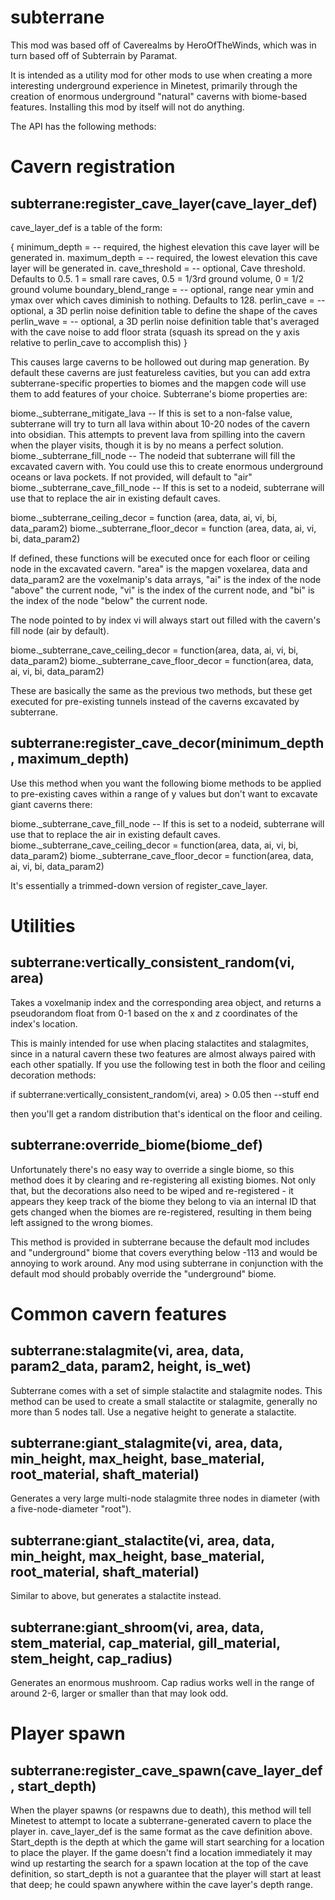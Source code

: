 # subterrane

This mod was based off of Caverealms by HeroOfTheWinds, which was in turn based off of Subterrain by Paramat.

It is intended as a utility mod for other mods to use when creating a more interesting underground experience in Minetest, primarily through the creation of enormous underground "natural" caverns with biome-based features. Installing this mod by itself will not do anything.

The API has the following methods:

# Cavern registration 

## subterrane:register_cave_layer(cave_layer_def)

cave_layer_def is a table of the form:

{
	minimum_depth = -- required, the highest elevation this cave layer will be generated in.
	maximum_depth = -- required, the lowest elevation this cave layer will be generated in.
	cave_threshold = -- optional, Cave threshold. Defaults to 0.5. 1 = small rare caves, 0.5 = 1/3rd ground volume, 0 = 1/2 ground volume
	boundary_blend_range = -- optional, range near ymin and ymax over which caves diminish to nothing. Defaults to 128.
	perlin_cave = -- optional, a 3D perlin noise definition table to define the shape of the caves
	perlin_wave = -- optional, a 3D perlin noise definition table that's averaged with the cave noise to add floor strata (squash its spread on the y axis relative to perlin_cave to accomplish this)
}

This causes large caverns to be hollowed out during map generation. By default these caverns are just featureless cavities, but you can add extra subterrane-specific properties to biomes and the mapgen code will use them to add features of your choice. Subterrane's biome properties are:

biome._subterrane_mitigate_lava  -- If this is set to a non-false value, subterrane will try to turn all lava within about 10-20 nodes of the cavern into obsidian. This attempts to prevent lava from spilling into the cavern when the player visits, though it is by no means a perfect solution.
biome._subterrane_fill_node -- The nodeid that subterrane will fill the excavated cavern with. You could use this to create enormous underground oceans or lava pockets. If not provided, will default to "air"
biome._subterrane_cave_fill_node -- If this is set to a nodeid, subterrane will use that to replace the air in existing default caves.

biome._subterrane_ceiling_decor = function (area, data, ai, vi, bi, data_param2)
biome._subterrane_floor_decor = function (area, data, ai, vi, bi, data_param2)

If defined, these functions will be executed once for each floor or ceiling node in the excavated cavern. "area" is the mapgen voxelarea, data and data_param2 are the voxelmanip's data arrays, "ai" is the index of the node "above" the current node, "vi" is the index of the current node, and "bi" is the index of the node "below" the current node.

The node pointed to by index vi will always start out filled with the cavern's fill node (air by default).


biome._subterrane_cave_ceiling_decor = function(area, data, ai, vi, bi, data_param2)
biome._subterrane_cave_floor_decor = function(area, data, ai, vi, bi, data_param2)

These are basically the same as the previous two methods, but these get executed for pre-existing tunnels instead of the caverns excavated by subterrane.

## subterrane:register_cave_decor(minimum_depth, maximum_depth) 

Use this method when you want the following biome methods to be applied to pre-existing caves within a range of y values but don't want to excavate giant caverns there:

biome._subterrane_cave_fill_node -- If this is set to a nodeid, subterrane will use that to replace the air in existing default caves.
biome._subterrane_cave_ceiling_decor = function(area, data, ai, vi, bi, data_param2)
biome._subterrane_cave_floor_decor = function(area, data, ai, vi, bi, data_param2)

It's essentially a trimmed-down version of register_cave_layer.

# Utilities

## subterrane:vertically_consistent_random(vi, area)

Takes a voxelmanip index and the corresponding area object, and returns a pseudorandom float from 0-1 based on the x and z coordinates of the index's location.

This is mainly intended for use when placing stalactites and stalagmites, since in a natural cavern these two features are almost always paired with each other spatially. If you use the following test in both the floor and ceiling decoration methods:

if subterrane:vertically_consistent_random(vi, area) > 0.05 then
	--stuff
end

then you'll get a random distribution that's identical on the floor and ceiling.

## subterrane:override_biome(biome_def)

Unfortunately there's no easy way to override a single biome, so this method does it by clearing and re-registering all existing biomes.
Not only that, but the decorations also need to be wiped and re-registered - it appears they keep track of the biome they belong to via an internal ID that gets changed when the biomes are re-registered, resulting in them being left assigned to the wrong biomes.

This method is provided in subterrane because the default mod includes and "underground" biome that covers everything below -113 and would be annoying to work around. Any mod using subterrane in conjunction with the default mod should probably override the "underground" biome.

# Common cavern features

## subterrane:stalagmite(vi, area, data, param2_data, param2, height, is_wet)

Subterrane comes with a set of simple stalactite and stalagmite nodes. This method can be used to create a small stalactite or stalagmite, generally no more than 5 nodes tall. Use a negative height to generate a stalactite.

## subterrane:giant_stalagmite(vi, area, data, min_height, max_height, base_material, root_material, shaft_material)

Generates a very large multi-node stalagmite three nodes in diameter (with a five-node-diameter "root").

## subterrane:giant_stalactite(vi, area, data, min_height, max_height, base_material, root_material, shaft_material)

Similar to above, but generates a stalactite instead.

## subterrane:giant_shroom(vi, area, data, stem_material, cap_material, gill_material, stem_height, cap_radius)

Generates an enormous mushroom. Cap radius works well in the range of around 2-6, larger or smaller than that may look odd.

# Player spawn

## subterrane:register_cave_spawn(cave_layer_def, start_depth)

When the player spawns (or respawns due to death), this method will tell Minetest to attempt to locate a subterrane-generated cavern to place the player in. cave_layer_def is the same format as the cave definition above. Start_depth is the depth at which the game will start searching for a location to place the player. If the game doesn't find a location immediately it may wind up restarting the search for a spawn location at the top of the cave definition, so start_depth is not a guarantee that the player will start at least that deep; he could spawn anywhere within the cave layer's depth range.